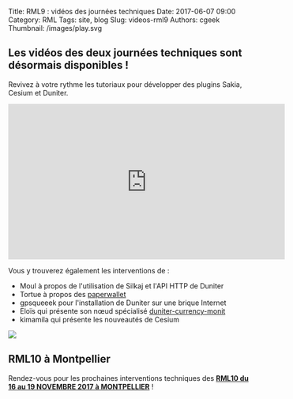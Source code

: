 Title: RML9 : vidéos des journées techniques
Date: 2017-06-07 09:00
Category: RML
Tags: site, blog
Slug: videos-rml9
Authors: cgeek
Thumbnail: /images/play.svg

## Les vidéos des deux journées techniques sont désormais disponibles !

Revivez à votre rythme les tutoriaux pour développer des plugins Sakia, Cesium et Duniter.

<iframe width="560" height="315" src="https://www.youtube.com/embed/videoseries?list=PL0UDqLtXevvH2GRaD5-HUPWExVxY_MuwK" frameborder="0" allowfullscreen></iframe>

Vous y trouverez également les interventions de : 

* Moul à propos de l'utilisation de Silkaj et l'API HTTP de Duniter
* Tortue à propos des [paperwallet](https://duniter.tednet.fr/paperwallet/)
* gpsqueeek pour l'installation de Duniter sur une brique Internet
* Eloïs qui présente son nœud spécialisé [duniter-currency-monit](https://github.com/duniter/duniter-currency-monit)
* kimamila qui présente les nouveautés de Cesium

![](/images/rml9/paperwallet.png)

## RML10 à Montpellier

Rendez-vous pour les prochaines interventions techniques des [**RML10 du 16 au 19 NOVEMBRE 2017 à MONTPELLIER**](https://rml10.duniter.org/) !
